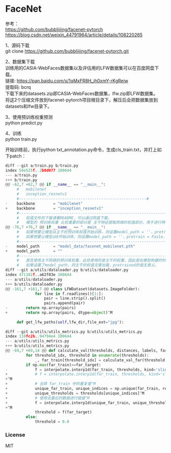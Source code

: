 # FaceNet

参考：  
https://github.com/bubbliiiing/facenet-pytorch  
https://blog.csdn.net/weixin_44791964/article/details/108220265  
  
1、源码下载  
git clone https://github.com/bubbliiiing/facenet-pytorch.git  
  
2、数据集下载  
训练用的CASIA-WebFaces数据集以及评估用的LFW数据集可以在百度网盘下载。  
链接: https://pan.baidu.com/s/1qMxFR8H_ih0xmY-rKgRejw  
提取码: bcrq  
下载下来的datasets.zip即CASIA-WebFaces数据集，lfw.zip即LFW数据集。  
将这2个压缩文件放到facenet-pytorch项目根目录下，解压后会把数据集放到datasets和lfw目录下。  
  
3、使用预训练权重预测  
python predict.py  
  
4、训练  
python train.py  
  
开始训练前，执行python txt_annotation.py命令，生成cls_train.txt，并打上如下patch：  
```python
diff --git a/train.py b/train.py
index 54e525f..2b0d077 100644
--- a/train.py
+++ b/train.py
@@ -62,7 +62,7 @@ if __name__ == "__main__":
     #   mobilenet
     #   inception_resnetv1
     #--------------------------------------------------------#
-    backbone        = "mobilenet"
+    backbone        = "inception_resnetv1"
     #----------------------------------------------------------------------------------------------------------------------------#
     #   权值文件的下载请看README，可以通过网盘下载。
     #   模型的 预训练权重 比较重要的部分是 主干特征提取网络的权值部分，用于进行特征提取。
@@ -76,7 +76,7 @@ if __name__ == "__main__":
     #   如果想要让模型从主干的预训练权值开始训练，则设置model_path = ''，pretrain = True，此时仅加载主干。
     #   如果想要让模型从0开始训练，则设置model_path = ''，pretrain = Fasle，此时从0开始训练。
     #----------------------------------------------------------------------------------------------------------------------------#  
-    model_path      = "model_data/facenet_mobilenet.pth"
+    model_path      = ""
     #----------------------------------------------------------------------------------------------------------------------------#
     #   是否使用主干网络的预训练权重，此处使用的是主干的权重，因此是在模型构建的时候进行加载的。
     #   如果设置了model_path，则主干的权值无需加载，pretrained的值无意义。
diff --git a/utils/dataloader.py b/utils/dataloader.py
index 471102f..a62f03e 100644
--- a/utils/dataloader.py
+++ b/utils/dataloader.py
@@ -161,7 +161,7 @@ class LFWDataset(datasets.ImageFolder):
             for line in f.readlines()[1:]:
                 pair = line.strip().split()
                 pairs.append(pair)
-        return np.array(pairs)
+        return np.array(pairs, dtype=object)^M
 
     def get_lfw_paths(self,lfw_dir,file_ext="jpg"):
 
diff --git a/utils/utils_metrics.py b/utils/utils_metrics.py
index 110fc2b..94794e4 100644
--- a/utils/utils_metrics.py
+++ b/utils/utils_metrics.py
@@ -69,7 +69,14 @@ def calculate_val(thresholds, distances, labels, far_target=1e-3, nrof_folds=10)
         for threshold_idx, threshold in enumerate(thresholds):
             _, far_train[threshold_idx] = calculate_val_far(threshold, distances[train_set], labels[train_set])
         if np.max(far_train)>=far_target:
-            f = interpolate.interp1d(far_train, thresholds, kind='slinear')
+            # f = interpolate.interp1d(far_train, thresholds, kind='slinear')^M
+^M
+            # 去除 far_train 中的重复值^M
+            unique_far_train, unique_indices = np.unique(far_train, return_index=True)^M
+            unique_thresholds = thresholds[unique_indices]^M
+            # 使用去重后的数据进行插值^M
+            f = interpolate.interp1d(unique_far_train, unique_thresholds, kind='slinear')^M
+^M
             threshold = f(far_target)
         else:
             threshold = 0.0
```
  
### License  
  
MIT
